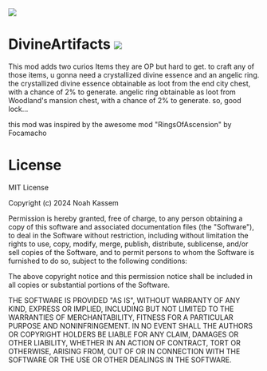 


 <img src="https://media.forgecdn.net/attachments/description/1009148/description_53ac4bba-501a-4488-8d53-595e77c1c59d.png"/>

# DivineArtifacts     <img src="https://cf.way2muchnoise.eu/full_1009148_downloads.svg" />
This mod adds two curios Items they are OP but hard to get.
to craft any of those items, u gonna need a crystallized divine essence and an angelic ring.
the crystallized divine essence obtainable as loot from the end city chest, with a chance of 2% to generate.
angelic ring obtainable as loot from Woodland's mansion chest, with a chance of 2% to generate.
so, good lock...

this mod was inspired by the awesome mod "RingsOfAscension" by Focamacho 


# License
MIT License

Copyright (c) 2024 Noah Kassem

Permission is hereby granted, free of charge, to any person obtaining a copy
of this software and associated documentation files (the "Software"), to deal
in the Software without restriction, including without limitation the rights
to use, copy, modify, merge, publish, distribute, sublicense, and/or sell
copies of the Software, and to permit persons to whom the Software is
furnished to do so, subject to the following conditions:

The above copyright notice and this permission notice shall be included in all
copies or substantial portions of the Software.

THE SOFTWARE IS PROVIDED "AS IS", WITHOUT WARRANTY OF ANY KIND, EXPRESS OR
IMPLIED, INCLUDING BUT NOT LIMITED TO THE WARRANTIES OF MERCHANTABILITY,
FITNESS FOR A PARTICULAR PURPOSE AND NONINFRINGEMENT. IN NO EVENT SHALL THE
AUTHORS OR COPYRIGHT HOLDERS BE LIABLE FOR ANY CLAIM, DAMAGES OR OTHER
LIABILITY, WHETHER IN AN ACTION OF CONTRACT, TORT OR OTHERWISE, ARISING FROM,
OUT OF OR IN CONNECTION WITH THE SOFTWARE OR THE USE OR OTHER DEALINGS IN THE
SOFTWARE.

